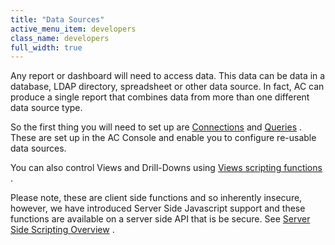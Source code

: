 ```yaml
---
title: "Data Sources"
active_menu_item: developers
class_name: developers
full_width: true
---
```



Any report or dashboard will need to access data. This data can be data in a database, LDAP directory, spreadsheet or other data source. In fact, AC can produce a single report that combines data from more than one different data source type.

So the first thing you will need to set up are [Connections](../../the-console/console-tabs/connections/) and [Queries](../../the-console/console-tabs/queries/) . These are set up in the AC Console and enable you to configure re-usable data sources.

You can also control Views and Drill-Downs using [Views scripting functions](../../../scripting-apis/client-api/data-view-functions/) .

Please note, these are client side functions and so inherently insecure, however, we have introduced Server Side Javascript support and these functions are available on a server side API that is be secure. See [Server Side Scripting Overview](../../../scripting-apis/server-side-scripting-overview/) .
